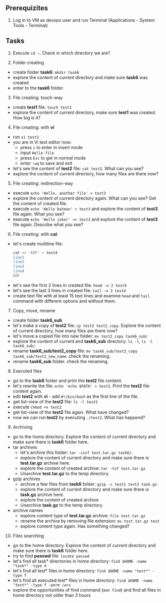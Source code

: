 ## Prerequizites
1. Log in to VM as devops user and run Terminal (Applications - System Tools - Terminal)

## Tasks

1. Execute `cd ~`. Check in which directory we are?

2. Folder creating
  - create folder **task6**: `mkdir task6`
  - explore the content of current directory and make sure **task6** was created
  - enter to the **task6** folder. 
  
3. File creating: touch-way
  - create **test1** file: `touch test1`
  - explore the content of current directory, make sure **test1** was created. How big is it?
  
4. File creating: with **vi**
  - run `vi test2`
  - you are in Vi text editor now: 
    - press `i` to enter in insert mode
    - input `Hello file`
    - press `Esc` to get in normal mode
    - enter `:wq` to save and exit
  - let's see the content of **test2** file: `cat test2`. What can you see?
  - explore the content of current directory, how many files are there now?
  
5. File creating: redirection-way
  - execute `echo 'Hello, another file' > test3`
  - explore the content of current directory again. What can you see? Get the content of created file.
  - execute `echo 'Hello batman' > test3` and explore the content of **test3** file again. What you see?
  - execute `echo 'Hello joker' >> test3` and explore the content of **test3** file again. Describe what you see?
  
6. File creating: with **cat**
  - let's create multiline file:
    ```bash
    cat << 'EOF' > test4
    line1
    line2
    line3
    line4
    EOF
    ```
  - let's see the first 2 lines in created file: `head -n 2 test4`
  - let's see the last 3 lines in created file: `tail -n 3 test4`
  - create text file with at least 15 text lines and examine `head` and `tail` command with different options and without them.
  
7. Copy, move, rename
  - create folder **task6_sub**
  - let's make a copy of **test2** file: `cp test2 test2_copy`. Explore the content of current directory, how many files are there now?
  - let's move a copied file into new folder: `mv test2_copy task6_sub/`
  - explore the content of current and **task6_sub** directory: `ls -l`, `ls -l task6_sub/`
  - rename **task6_sub/test2_copy** file: `mv task6_sub/test2_copy task6_sub/test2_new_name`. check the renaming.
  - rename **task6_sub** folder. check the renaming.
  
8. Executed files
  - go to the **task6** folder and print the **test2** file content.
  - let's rewrite the file: `echo 'echo $PATH' > test2`. Print the **test2** file content again.
  - edit **test2** with **vi** - add `#!/bin/bash` as the first line of the file.
  - get list-view of the **test2** file: `ls -l test2`
  - execute `chmod +x test2`
  - get list-view of the **test2** file again. What have changed?
  - now we can run **test2** by executing `./test2`. What has happend?
  
9. Archiving
  - go to the home directory. Explore the content of current directory and make sure there is **task6** folder here.
  - tar archives
    - let's archive this folder: `tar -czvf test.tar.gz task6/`. 
    - explore the content of current directory and make sure there is **test.tar.gz** archive here.
    - explore the content of created archive: `tar -tvf test.tar.gz`
    - Unarchive **test.tar.gz** to the temp directory.
  - gzip archives
    - archive a few files from **task6** folder: `gzip -c test1 test2 task.gz`. 
    - explore the content of current directory and make sure there is **task.gz** archive here.
    - explore the content of created archive
    - Unarchive **task.gz** to the temp directory
  - archive names
    - explore content type of **test.tar.gz** archive: `file test.tar.gz`
    - rename the archive by removing file extension: `mv test.tar.gz test`
    - explore content type again. Has something changed?

10. Files searching
  - go to the home directory. Explore the content of current directory and make sure there is **task6** folder here.
  - try to find **passwd** file: `locate passwd`
  - let's find all task* directories in home directory: `find $HOME -name "task*" -type d`
  - let's find all test* files in home directory: `find $HOME -name "test*" -type f`
  - let's find all executed test* files in home directory: `find $HOME -name "test*" -type f -perm /a+x`
  - explore the opportunities of find command (`man find`) and find all files in home directory not older than 3 hours
  
  
